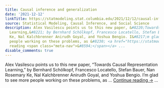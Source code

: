 ```yaml
---
title: Causal inference and generalization
date: '2021-12-12'
linkTitle: https://statmodeling.stat.columbia.edu/2021/12/12/causal-inference-and-generalization/
source: Statistical Modeling, Causal Inference, and Social Science
description: Alex Vasilescu points us to this new paper, &#8220;Towards Causal Representation
  Learning,&#8221; by Bernhard Schölkopf, Francesco Locatello, Stefan Bauer, Nan Rosemary
  Ke, Nal Kalchbrenner Anirudh Goyal, and Yoshua Bengio. I&#8217;m glad to see more
  people working on these problems, as &#8230; <a href="https://statmodeling.stat.columbia.edu/2021/12/12/causal-inference-and-generalization/">Continue
  reading <span class="meta-nav">&#8594;</span></a> ...
disable_comments: true
---
```

Alex Vasilescu points us to this new paper, &#8220;Towards Causal Representation Learning,&#8221; by Bernhard Schölkopf, Francesco Locatello, Stefan Bauer, Nan Rosemary Ke, Nal Kalchbrenner Anirudh Goyal, and Yoshua Bengio. I&#8217;m glad to see more people working on these problems, as &#8230; <a href="https://statmodeling.stat.columbia.edu/2021/12/12/causal-inference-and-generalization/">Continue reading <span class="meta-nav">&#8594;</span></a> ...